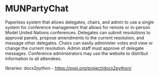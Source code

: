 # MUNPartyChat

Paperless system that allows delegates, chairs, and admin to use a single system for conference management that allows for remote or in-person Model United Nations conferences. Delegates can submit resolutions to approval panels, propose amendments to the current resolution, and message other delegates. Chairs can easily administer votes and view or change the current resolution. Admin staff must approve of delegate messages. Conference administrators may use the website to distribut information to all attendees.

libraries:
docx2python - https://pypi.org/project/docx2python/
